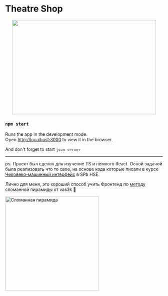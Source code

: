 # Theatre Shop
<p align="center">
  <img width="460" height="300" src="https://static.tildacdn.com/tild3936-3364-4838-b535-306436316135/shelkunchik.jpg">
</p>

### `npm start`

Runs the app in the development mode.\
Open [http://localhost:3000](http://localhost:3000) to view it in the browser.

And don't forget to start `json server`

---

ps.
Проект был сделан для изучение TS и немного React. Осной задачой была реализовать что то свое, на основе кода которые писали в курсе [Человеко-машинный интерфейс](https://www.hse.ru/edu/courses/450818954) в SPb HSE.

Лично для меня, это хороший способ учить Фронтенд по [методу](https://vas3k.ru/inside/39/) сломанной пирамиды от vas3k 🙂

<img src="https://i.vas3k.ru/full/805.jpg" alt="Сломанная пирамида" width="300"/>
